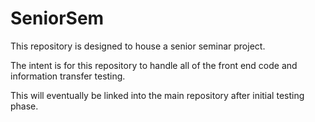 # SeniorSem
This repository is designed to house a senior seminar project.

The intent is for this repository to handle all of the front end code and information transfer testing.

This will eventually be linked into the main repository after initial testing phase.

